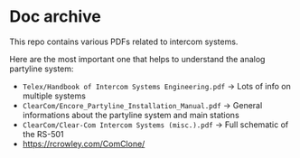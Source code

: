 # Doc archive

This repo contains various PDFs related to intercom systems.

Here are the most important one that helps to understand the analog partyline system:
 - `Telex/Handbook of Intercom Systems Engineering.pdf` → Lots of info on multiple systems
 - `ClearCom/Encore_Partyline_Installation_Manual.pdf` → General informations about the partyline system and main stations
 - `ClearCom/Clear-Com Intercom Systems (misc.).pdf` → Full schematic of the RS-501
 - https://rcrowley.com/ComClone/
 